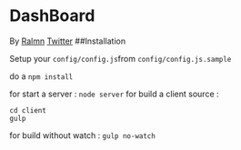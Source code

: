 # DashBoard
By [Ralmn](http://ralmn.fr)
[Twitter](https://twitter.com/ralmn45)
##Installation 

Setup your `config/config.js`from `config/config.js.sample`

do a `npm install`

for start a server : `node server`
for build a client source : 
```
cd client
gulp
```
for build without watch : `gulp no-watch`

